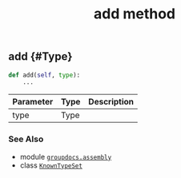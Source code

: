 ﻿---
title: add method
second_title: GroupDocs.Assembly for Python via .NET API References
description: 
type: docs
url: /python-net/groupdocs.assembly/knowntypeset/add/
is_root: false
weight: 20
---

## add {#Type}





```python
def add(self, type):
    ...
```


| Parameter | Type | Description |
| :- | :- | :- |
| type | Type |  |



### See Also
* module [`groupdocs.assembly`](../../)
* class [`KnownTypeSet`](/assembly/python-net/groupdocs.assembly/knowntypeset)
